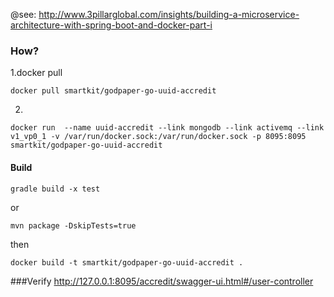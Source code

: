 @see: http://www.3pillarglobal.com/insights/building-a-microservice-architecture-with-spring-boot-and-docker-part-i

### How?

1.docker pull

```
docker pull smartkit/godpaper-go-uuid-accredit
```
2.
```
docker run  --name uuid-accredit --link mongodb --link activemq --link v1_vp0_1 -v /var/run/docker.sock:/var/run/docker.sock -p 8095:8095 smartkit/godpaper-go-uuid-accredit
```

#### Build
```
gradle build -x test
```
or
```
mvn package -DskipTests=true
```
then
```
docker build -t smartkit/godpaper-go-uuid-accredit .
```
###Verify
http://127.0.0.1:8095/accredit/swagger-ui.html#/user-controller
